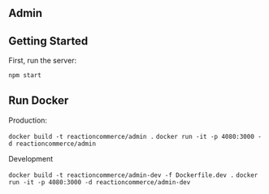 ## Admin

## Getting Started

First, run the server:

```bash
npm start
```

## Run Docker

Production:

`docker build -t reactioncommerce/admin .`
`docker run -it -p 4080:3000 -d reactioncommerce/admin`

Development

`docker build -t reactioncommerce/admin-dev -f Dockerfile.dev .`
`docker run -it -p 4080:3000 -d reactioncommerce/admin-dev`
